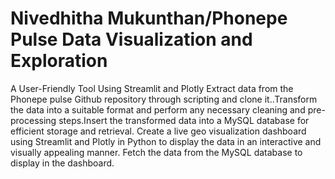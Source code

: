 # Nivedhitha Mukunthan/Phonepe Pulse Data Visualization and Exploration
A User-Friendly Tool Using Streamlit and Plotly
Extract data from the Phonepe pulse Github repository through scripting and
clone it..Transform the data into a suitable format and perform any necessary cleaning
and pre-processing steps.Insert the transformed data into a MySQL database for efficient storage and
retrieval.
Create a live geo visualization dashboard using Streamlit and Plotly in Python
to display the data in an interactive and visually appealing manner.
Fetch the data from the MySQL database to display in the dashboard.
